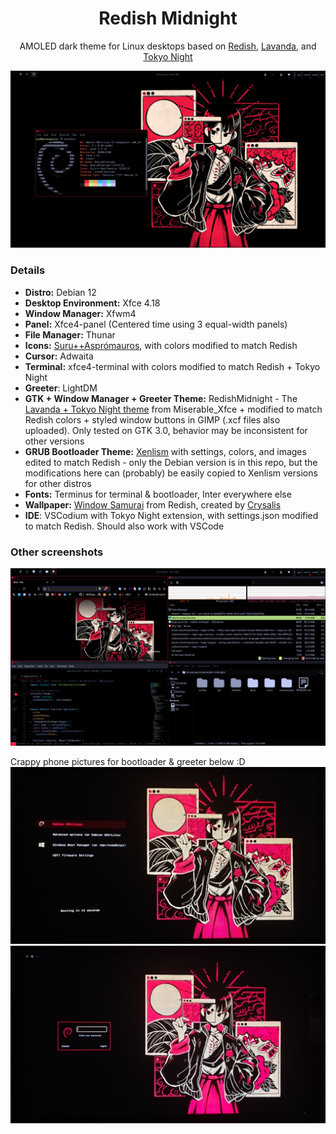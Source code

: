 <div align="center">
    <h1>Redish Midnight</h1>
    <p>AMOLED dark theme for Linux desktops based on <a href="https://github.com/legendlife/Redish" target="_blank">Redish</a>, <a href="https://github.com/vinceliuice/Lavanda-kde" target="_blank">Lavanda</a>, and <a href="https://github.com/folke/tokyonight.nvim">Tokyo Night</a></p>
</div>

<img src="screenshots/desktop.png">

### Details

- **Distro:** Debian 12
- **Desktop Environment:** Xfce 4.18
- **Window Manager:** Xfwm4
- **Panel:** Xfce4-panel (Centered time using 3 equal-width panels)
- **File Manager:** Thunar
- **Icons:** [Suru++Asprómauros](https://github.com/gusbemacbe/suru-plus-aspromauros), with colors modified to match Redish
- **Cursor:** Adwaita
- **Terminal:** xfce4-terminal with colors modified to match Redish + Tokyo Night
- **Greeter**: LightDM
- **GTK + Window Manager + Greeter Theme:** RedishMidnight - The [Lavanda + Tokyo Night theme](https://github.com/mehedirm6244/Miserable_Xfce/tree/Serenade) from Miserable_Xfce + modified to match Redish colors + styled window buttons in GIMP (.xcf files also uploaded). Only tested on GTK 3.0, behavior may be inconsistent for other versions
- **GRUB Bootloader Theme:** [Xenlism](https://www.pling.com/p/1440862) with settings, colors, and images edited to match Redish - only the Debian version is in this repo, but the modifications here can (probably) be easily copied to Xenlism versions for other distros
- **Fonts:** Terminus for terminal & bootloader, Inter everywhere else
- **Wallpaper:** [Window Samurai](https://github.com/legendlife/Redish/blob/main/wallpaper/window-samurai.jpg) from Redish, created by [Crysalis](https://www.instagram.com/curisaris/)
- **IDE**: VSCodium with Tokyo Night extension, with settings.json modified to match Redish. Should also work with VSCode

### Other screenshots

<img src="screenshots/applications.png">

Crappy phone pictures for bootloader & greeter below :D
<img src="screenshots/bootloader.jpg">
<img src="screenshots/greeter.jpg">
